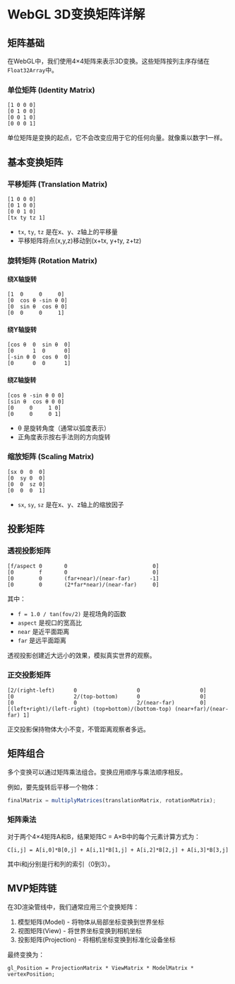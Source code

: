 # WebGL 3D变换矩阵详解

## 矩阵基础

在WebGL中，我们使用4×4矩阵来表示3D变换。这些矩阵按列主序存储在`Float32Array`中。

### 单位矩阵 (Identity Matrix)

```
[1 0 0 0]
[0 1 0 0]
[0 0 1 0]
[0 0 0 1]
```

单位矩阵是变换的起点，它不会改变应用于它的任何向量。就像乘以数字1一样。

## 基本变换矩阵

### 平移矩阵 (Translation Matrix)

```
[1 0 0 0]
[0 1 0 0]
[0 0 1 0]
[tx ty tz 1]
```

- `tx`, `ty`, `tz` 是在x、y、z轴上的平移量
- 平移矩阵将点(x,y,z)移动到(x+tx, y+ty, z+tz)

### 旋转矩阵 (Rotation Matrix)

#### 绕X轴旋转

```
[1  0     0     0]
[0  cos θ -sin θ 0]
[0  sin θ  cos θ 0]
[0  0     0     1]
```

#### 绕Y轴旋转

```
[cos θ  0  sin θ  0]
[0      1  0      0]
[-sin θ 0  cos θ  0]
[0      0  0      1]
```

#### 绕Z轴旋转

```
[cos θ -sin θ 0 0]
[sin θ  cos θ 0 0]
[0     0     1 0]
[0     0     0 1]
```

- θ 是旋转角度（通常以弧度表示）
- 正角度表示按右手法则的方向旋转

### 缩放矩阵 (Scaling Matrix)

```
[sx 0  0  0]
[0  sy 0  0]
[0  0  sz 0]
[0  0  0  1]
```

- `sx`, `sy`, `sz` 是在x、y、z轴上的缩放因子

## 投影矩阵

### 透视投影矩阵

```
[f/aspect 0       0                           0]
[0        f       0                           0]
[0        0       (far+near)/(near-far)      -1]
[0        0       (2*far*near)/(near-far)     0]
```

其中：
- `f = 1.0 / tan(fov/2)` 是视场角的函数
- `aspect` 是视口的宽高比
- `near` 是近平面距离
- `far` 是远平面距离

透视投影创建近大远小的效果，模拟真实世界的观察。

### 正交投影矩阵

```
[2/(right-left)      0                   0                   0]
[0                   2/(top-bottom)      0                   0]
[0                   0                   2/(near-far)        0]
[(left+right)/(left-right) (top+bottom)/(bottom-top) (near+far)/(near-far) 1]
```

正交投影保持物体大小不变，不管距离观察者多远。

## 矩阵组合

多个变换可以通过矩阵乘法组合。变换应用顺序与乘法顺序相反。

例如，要先旋转后平移一个物体：
```javascript
finalMatrix = multiplyMatrices(translationMatrix, rotationMatrix);
```

### 矩阵乘法

对于两个4×4矩阵A和B，结果矩阵C = A×B中的每个元素计算方式为：

```
C[i,j] = A[i,0]*B[0,j] + A[i,1]*B[1,j] + A[i,2]*B[2,j] + A[i,3]*B[3,j]
```

其中i和j分别是行和列的索引（0到3）。

## MVP矩阵链

在3D渲染管线中，我们通常应用三个变换矩阵：

1. 模型矩阵(Model) - 将物体从局部坐标变换到世界坐标
2. 视图矩阵(View) - 将世界坐标变换到相机坐标
3. 投影矩阵(Projection) - 将相机坐标变换到标准化设备坐标

最终变换为：
```
gl_Position = ProjectionMatrix * ViewMatrix * ModelMatrix * vertexPosition;
```

